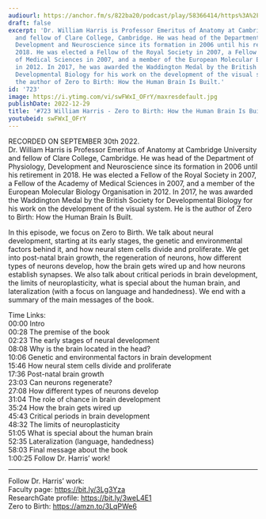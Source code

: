 ```yaml
---
audiourl: https://anchor.fm/s/822ba20/podcast/play/58366414/https%3A%2F%2Fd3ctxlq1ktw2nl.cloudfront.net%2Fstaging%2F2022-8-30%2Fd6857736-4e88-7253-77d4-cbeceb6fe76f.m4a
draft: false
excerpt: 'Dr. William Harris is Professor Emeritus of Anatomy at Cambridge University
  and fellow of Clare College, Cambridge. He was head of the Department of Physiology,
  Development and Neuroscience since its formation in 2006 until his retirement in
  2018. He was elected a Fellow of the Royal Society in 2007, a Fellow of the Academy
  of Medical Sciences in 2007, and a member of the European Molecular Biology Organisation
  in 2012. In 2017, he was awarded the Waddington Medal by the British Society for
  Developmental Biology for his work on the development of the visual system. He is
  the author of Zero to Birth: How the Human Brain Is Built.'
id: '723'
image: https://i.ytimg.com/vi/swFWxI_OFrY/maxresdefault.jpg
publishDate: 2022-12-29
title: '#723 William Harris - Zero to Birth: How the Human Brain Is Built'
youtubeid: swFWxI_OFrY
---
```

<div class="timelinks">

RECORDED ON SEPTEMBER 30th 2022.  
Dr. William Harris is Professor Emeritus of Anatomy at Cambridge University and fellow of Clare College, Cambridge. He was head of the Department of Physiology, Development and Neuroscience since its formation in 2006 until his retirement in 2018. He was elected a Fellow of the Royal Society in 2007, a Fellow of the Academy of Medical Sciences in 2007, and a member of the European Molecular Biology Organisation in 2012. In 2017, he was awarded the Waddington Medal by the British Society for Developmental Biology for his work on the development of the visual system. He is the author of Zero to Birth: How the Human Brain Is Built.

In this episode, we focus on Zero to Birth. We talk about neural development, starting at its early stages, the genetic and environmental factors behind it, and how neural stem cells divide and proliferate. We get into post-natal brain growth, the regeneration of neurons, how different types of neurons develop, how the brain gets wired up and how neurons establish synapses. We also talk about critical periods in brain development, the limits of neuroplasticity, what is special about the human brain, and lateralization (with a focus on language and handedness). We end with a summary of the main messages of the book.

Time Links:  
<time>00:00</time> Intro  
<time>00:28</time> The premise of the book  
<time>02:23</time> The early stages of neural development  
<time>08:08</time> Why is the brain located in the head?  
<time>10:06</time> Genetic and environmental factors in brain development  
<time>15:46</time> How neural stem cells divide and proliferate  
<time>17:36</time> Post-natal brain growth  
<time>23:03</time> Can neurons regenerate?  
<time>27:08</time> How different types of neurons develop  
<time>31:04</time> The role of chance in brain development  
<time>35:24</time> How the brain gets wired up  
<time>45:43</time> Critical periods in brain development  
<time>48:32</time> The limits of neuroplasticity  
<time>51:05</time> What is special about the human brain  
<time>52:35</time> Lateralization (language, handedness)  
<time>58:03</time> Final message about the book  
<time>1:00:25</time> Follow Dr. Harris’ work!

---

Follow Dr. Harris’ work:  
Faculty page: https://bit.ly/3Lg3Yza  
ResearchGate profile: https://bit.ly/3weL4E1  
Zero to Birth: https://amzn.to/3LqPWe6
</div>

